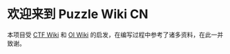 # 欢迎来到 **Puzzle Wiki CN**

本项目受 [CTF Wiki](https://ctf-wiki.org/) 和 [OI Wiki](https://oi-wiki.org) 的启发，在编写过程中参考了诸多资料，在此一并致谢。

